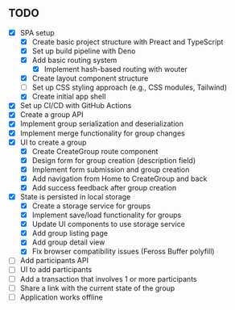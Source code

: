 ## TODO

- [x] SPA setup
  - [x] Create basic project structure with Preact and TypeScript
  - [x] Set up build pipeline with Deno
  - [x] Add basic routing system
    - [x] Implement hash-based routing with wouter
  - [x] Create layout component structure
  - [ ] Set up CSS styling approach (e.g., CSS modules, Tailwind)
  - [x] Create initial app shell
- [x] Set up CI/CD with GitHub Actions
- [x] Create a group API
- [x] Implement group serialization and deserialization
- [x] Implement merge functionality for group changes
- [x] UI to create a group
  - [x] Create CreateGroup route component
  - [x] Design form for group creation (description field)
  - [x] Implement form submission and group creation
  - [x] Add navigation from Home to CreateGroup and back
  - [x] Add success feedback after group creation
- [x] State is persisted in local storage
  - [x] Create a storage service for groups
  - [x] Implement save/load functionality for groups
  - [x] Update UI components to use storage service
  - [x] Add group listing page
  - [x] Add group detail view
  - [x] Fix browser compatibility issues (Feross Buffer polyfill)
- [ ] Add participants API
- [ ] UI to add participants
- [ ] Add a transaction that involves 1 or more participants
- [ ] Share a link with the current state of the group
- [ ] Application works offline
